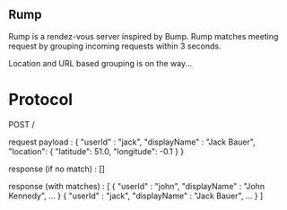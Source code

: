 Rump
----

Rump is a rendez-vous server inspired by Bump. Rump matches meeting
request by grouping incoming requests within 3 seconds. 

Location and URL based grouping is on the way...

Protocol
========

POST /<context>

request payload : { 
  "userId" : "jack", 
  "displayName" : "Jack Bauer", 
  "location": {
    "latitude": 51.0,
    "longitude": -0.1
  }
}

response (if no match) : []

response (with matches) : [
  { "userId" : "john", "displayName" : "John Kennedy", ... }
  { "userId" : "jack", "displayName" : "Jack Bauer", ... }
]
